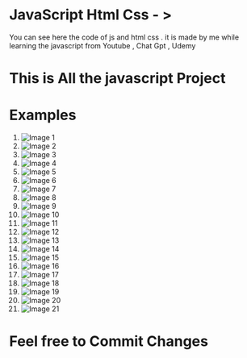 # JavaScript Html Css - >

You can see here the code of js and html css .
it is made by me while learning the javascript from Youtube , Chat Gpt , Udemy

# This is All the javascript Project

# Examples

1. ![Image 1](./Imgmd/1%20(1).png)
2. ![Image 2](./Imgmd/1%20(10).png)
3. ![Image 3](./Imgmd/1%20(11).png)
4. ![Image 4](./Imgmd/1%20(12).png)
5. ![Image 5](./Imgmd/1%20(13).png)
6. ![Image 6](./Imgmd/1%20(14).png)
7. ![Image 7](./Imgmd/1%20(15).png)
8. ![Image 8](./Imgmd/1%20(16).png)
9. ![Image 9](./Imgmd/1%20(17).png)
10. ![Image 10](./Imgmd/1%20(18).png)
11. ![Image 11](./Imgmd/1%20(19).png)
12. ![Image 12](./Imgmd/1%20(2).png)
13. ![Image 13](./Imgmd/1%20(20).png)
14. ![Image 14](./Imgmd/1%20(21).png)
15. ![Image 15](./Imgmd/1%20(3).png)
16. ![Image 16](./Imgmd/1%20(4).png)
17. ![Image 17](./Imgmd/1%20(5).png)
18. ![Image 18](./Imgmd/1%20(6).png)
19. ![Image 19](./Imgmd/1%20(7).png)
20. ![Image 20](./Imgmd/1%20(8).png)
21. ![Image 21](./Imgmd/1%20(9).png)

# Feel free to Commit Changes
